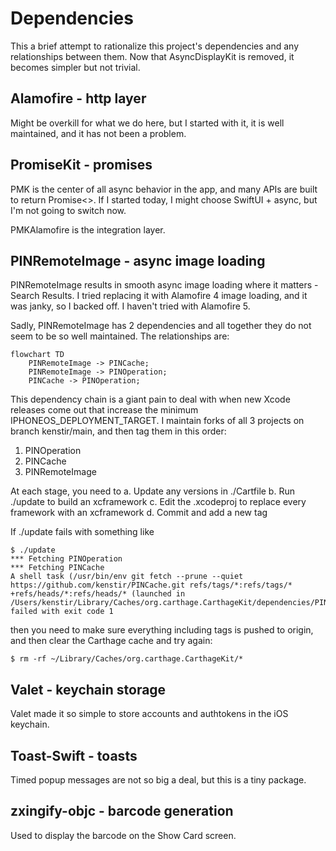 # Dependencies

This a brief attempt to rationalize this project's dependencies and any
relationships between them.  Now that AsyncDisplayKit is removed, it
becomes simpler but not trivial.

## Alamofire - http layer

Might be overkill for what we do here, but I started with it, it is well
maintained, and it has not been a problem.

## PromiseKit - promises

PMK is the center of all async behavior in the app, and many APIs are
built to return Promise<>.  If I started today, I might choose SwiftUI +
async, but I'm not going to switch now.

PMKAlamofire is the integration layer.

## PINRemoteImage - async image loading

PINRemoteImage results in smooth async image loading where it matters -
Search Results.  I tried replacing it with Alamofire 4 image loading, and
it was janky, so I backed off.  I haven't tried with Alamofire 5.

Sadly, PINRemoteImage has 2 dependencies and all together they do not seem
to be so well maintained.  The relationships are:

```mermaid
flowchart TD
    PINRemoteImage -> PINCache;
    PINRemoteImage -> PINOperation;
    PINCache -> PINOperation;
```

This dependency chain is a giant pain to deal with when new Xcode releases
come out that increase the minimum IPHONEOS_DEPLOYMENT_TARGET.  I maintain
forks of all 3 projects on branch kenstir/main, and then tag them in this
order:
1. PINOperation
2. PINCache
3. PINRemoteImage

At each stage, you need to
a. Update any versions in ./Cartfile
b. Run ./update to build an xcframework
c. Edit the .xcodeproj to replace every framework with an xcframework
d. Commit and add a new tag

If ./update fails with something like
```
$ ./update
*** Fetching PINOperation
*** Fetching PINCache
A shell task (/usr/bin/env git fetch --prune --quiet https://github.com/kenstir/PINCache.git refs/tags/*:refs/tags/* +refs/heads/*:refs/heads/* (launched in /Users/kenstir/Library/Caches/org.carthage.CarthageKit/dependencies/PINCache)) failed with exit code 1
```
then you need to make sure everything including tags is pushed to origin,
and then clear the Carthage cache and try again:
```
$ rm -rf ~/Library/Caches/org.carthage.CarthageKit/*
```

## Valet - keychain storage

Valet made it so simple to store accounts and authtokens in the iOS keychain.

## Toast-Swift - toasts

Timed popup messages are not so big a deal, but this is a tiny package.

## zxingify-objc - barcode generation

Used to display the barcode on the Show Card screen.
